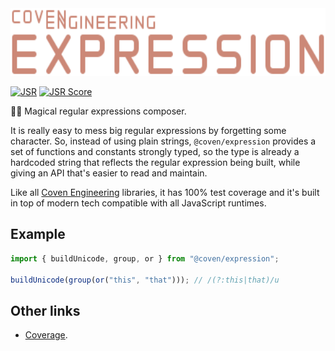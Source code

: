 <img alt="Coven Engineering Expression logo" src="https://raw.githubusercontent.com/covenengineering/libraries/main/@coven/expression/logo.svg" height="108" />

[![JSR](https://jsr.io/badges/@coven/expression)](https://jsr.io/@coven/expression)
[![JSR Score](https://jsr.io/badges/@coven/expression/score)](https://jsr.io/@coven/expression/score)

🧙‍♀️ Magical regular expressions composer.

It is really easy to mess big regular expressions by forgetting some character.
So, instead of using plain strings, `@coven/expression` provides a set of
functions and constants strongly typed, so the type is already a hardcoded
string that reflects the regular expression being built, while giving an API
that's easier to read and maintain.

Like all [Coven Engineering](https://coven.engineering) libraries, it has 100%
test coverage and it's built in top of modern tech compatible with all
JavaScript runtimes.

## Example

```typescript
import { buildUnicode, group, or } from "@coven/expression";

buildUnicode(group(or("this", "that"))); // /(?:this|that)/u
```

## Other links

- [Coverage](https://coveralls.io/github/covenengineering/libraries).
